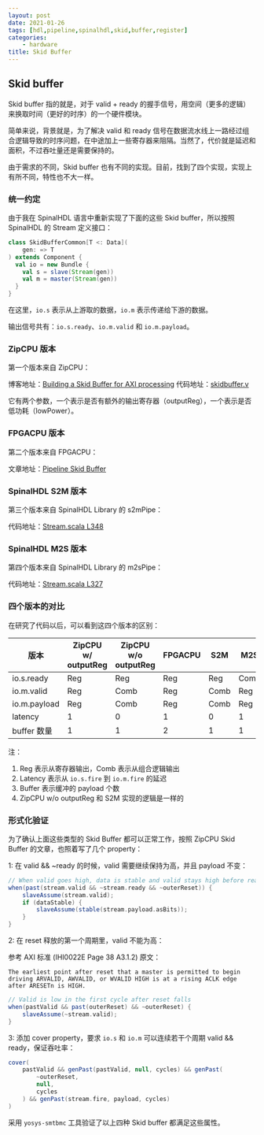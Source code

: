 ```yaml
---
layout: post
date: 2021-01-26
tags: [hdl,pipeline,spinalhdl,skid,buffer,register]
categories:
    - hardware
title: Skid Buffer
---
```


## Skid buffer

Skid buffer 指的就是，对于 valid + ready 的握手信号，用空间（更多的逻辑）来换取时间（更好的时序）的一个硬件模块。

简单来说，背景就是，为了解决 valid 和 ready 信号在数据流水线上一路经过组合逻辑导致的时序问题，在中途加上一些寄存器来阻隔。当然了，代价就是延迟和面积，不过吞吐量还是需要保持的。

由于需求的不同，Skid buffer 也有不同的实现。目前，找到了四个实现，实现上有所不同，特性也不大一样。

### 统一约定

由于我在 SpinalHDL 语言中重新实现了下面的这些 Skid buffer，所以按照 SpinalHDL 的 Stream 定义接口：

```scala
class SkidBufferCommon[T <: Data](
    gen: => T
) extends Component {
  val io = new Bundle {
    val s = slave(Stream(gen))
    val m = master(Stream(gen))
  }
}
```

在这里，`io.s` 表示从上游取的数据，`io.m` 表示传递给下游的数据。

输出信号共有：`io.s.ready`、`io.m.valid` 和 `io.m.payload`。

### ZipCPU 版本

第一个版本来自 ZipCPU：

博客地址：[Building a Skid Buffer for AXI processing](https://zipcpu.com/blog/2019/05/22/skidbuffer.html)
代码地址：[skidbuffer.v](https://github.com/ZipCPU/wb2axip/blob/master/rtl/skidbuffer.v)

它有两个参数，一个表示是否有额外的输出寄存器（outputReg），一个表示是否低功耗（lowPower）。

### FPGACPU 版本

第二个版本来自 FPGACPU：

文章地址：[Pipeline Skid Buffer](http://fpgacpu.ca/fpga/Pipeline_Skid_Buffer.html)

### SpinalHDL S2M 版本

第三个版本来自 SpinalHDL Library 的 s2mPipe：

代码地址：[Stream.scala L348](https://github.com/SpinalHDL/SpinalHDL/blob/f9eda46bb5968659fe4e97cad8b69c8c0cb2bf89/lib/src/main/scala/spinal/lib/Stream.scala#L348)

### SpinalHDL M2S 版本

第四个版本来自 SpinalHDL Library 的 m2sPipe：

代码地址：[Stream.scala L327](https://github.com/SpinalHDL/SpinalHDL/blob/f9eda46bb5968659fe4e97cad8b69c8c0cb2bf89/lib/src/main/scala/spinal/lib/Stream.scala#L327)

### 四个版本的对比

在研究了代码以后，可以看到这四个版本的区别：

| 版本         | ZipCPU w/ outputReg | ZipCPU w/o outputReg | FPGACPU | S2M  | M2S  |
| ------------ | ------------------- | -------------------- | ------- | ---- | ---- |
| io.s.ready   | Reg                 | Reg                  | Reg     | Reg  | Comb |
| io.m.valid   | Reg                 | Comb                 | Reg     | Comb | Reg  |
| io.m.payload | Reg                 | Comb                 | Reg     | Comb | Reg  |
| latency      | 1                   | 0                    | 1       | 0    | 1    |
| buffer 数量  | 1                   | 1                    | 2       | 1    | 1    |

注：

1. Reg 表示从寄存器输出，Comb 表示从组合逻辑输出
2. Latency 表示从 `io.s.fire` 到 `io.m.fire` 的延迟
3. Buffer 表示缓冲的 payload 个数
4. ZipCPU w/o outputReg 和 S2M 实现的逻辑是一样的

### 形式化验证

为了确认上面这些类型的 Skid Buffer 都可以正常工作，按照 ZipCPU Skid Buffer 的文章，也照着写了几个 property：

1: 在 valid && ~ready 的时候，valid 需要继续保持为高，并且 payload 不变：

```scala
// When valid goes high, data is stable and valid stays high before ready
when(past(stream.valid && ~stream.ready && ~outerReset)) {
    slaveAssume(stream.valid);
    if (dataStable) {
        slaveAssume(stable(stream.payload.asBits));
    }
}
```

2: 在 reset 释放的第一个周期里，valid 不能为高：

参考 AXI 标准 (IHI0022E Page 38 A3.1.2) 原文：

```text
The earliest point after reset that a master is permitted to begin driving ARVALID, AWVALID, or WVALID HIGH is at a rising ACLK edge after ARESETn is HIGH.
```

```scala
// Valid is low in the first cycle after reset falls
when(pastValid && past(outerReset) && ~outerReset) {
    slaveAssume(~stream.valid);
}
```

3: 添加 cover property，要求 `io.s` 和 `io.m` 可以连续若干个周期 valid && ready，保证吞吐率：

```scala
cover(
    pastValid && genPast(pastValid, null, cycles) && genPast(
        ~outerReset,
        null,
        cycles
    ) && genPast(stream.fire, payload, cycles)
)
```

采用 `yosys-smtbmc` 工具验证了以上四种 Skid buffer 都满足这些属性。
